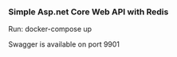 ### Simple Asp.net Core Web API with Redis

Run: docker-compose up

Swagger is available on port 9901

